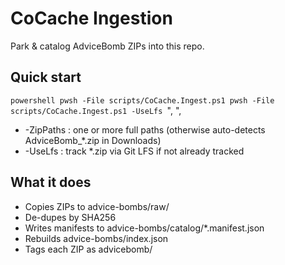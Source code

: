 # CoCache Ingestion

Park & catalog AdviceBomb ZIPs into this repo.

## Quick start
`powershell
pwsh -File scripts/CoCache.Ingest.ps1
pwsh -File scripts/CoCache.Ingest.ps1 -UseLfs
`",
",
- -ZipPaths : one or more full paths (otherwise auto-detects AdviceBomb_*.zip in Downloads)
- -UseLfs   : track *.zip via Git LFS if not already tracked

## What it does
- Copies ZIPs to advice-bombs/raw/
- De-dupes by SHA256
- Writes manifests to advice-bombs/catalog/*.manifest.json
- Rebuilds advice-bombs/index.json
- Tags each ZIP as advicebomb/<sanitized-zip-name>

